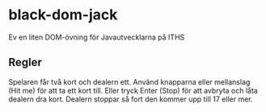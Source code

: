 # black-dom-jack
Ev en liten DOM-övning för Javautvecklarna på ITHS

<h2>Regler</h2>
Spelaren får två kort och dealern ett.
Använd knapparna eller mellanslag (Hit me) för att ta ett kort till.
Eller tryck Enter (Stop) för att avbryta och låta dealern dra kort.
Dealern stoppar så fort den kommer upp till 17 eller mer.

